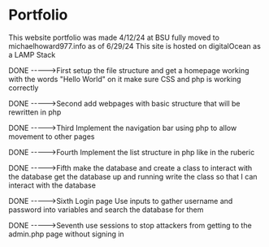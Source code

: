 # Portfolio
 This website portfolio was made 4/12/24 at BSU
 fully moved to michaelhoward977.info as of 6/29/24
 This site is hosted on digitalOcean as a LAMP Stack

DONE ----->First setup the file structure and get a homepage working with the words "Hello World" on it
  make sure CSS and php is working correctly

DONE ----->Second add webpages with basic structure that will be rewritten in php

DONE ----->Third  Implement the navigation bar using php to allow movement to other pages

DONE ----->Fourth  Implement the list structure in php like in the ruberic

DONE ----->Fifth  make the database and create a class to interact with the database
      get the database up and running
      write the class so that I can interact with the database

DONE ----->Sixth  Login page    Use inputs to gather username and password into variables and search the database for them

DONE ----->Seventh use sessions to stop attackers from getting to the admin.php page without signing in
